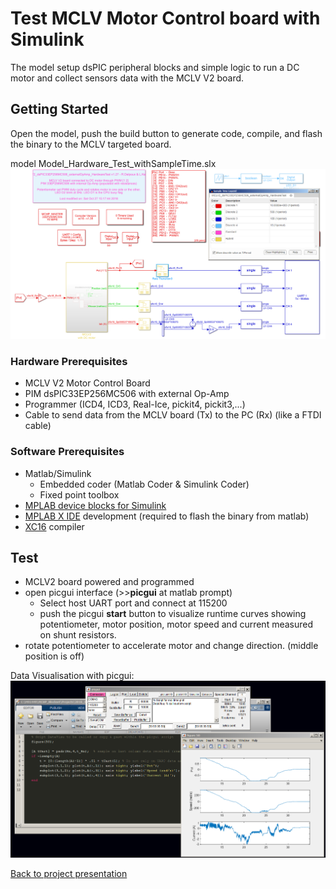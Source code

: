 # Test MCLV Motor Control board with Simulink

The model setup dsPIC peripheral blocks and simple logic to run a DC motor and collect sensors data with the MCLV V2 board.

## Getting Started

Open the model, push the build button to generate code, compile, and flash the binary to the MCLV targeted board.

model Model_Hardware_Test_withSampleTime.slx
![Model_Hardware_Test_withSampleTime.slx][fig:Model_Hardware_Test_withSampleTime]

### Hardware Prerequisites

- MCLV V2 Motor Control Board
- PIM dsPIC33EP256MC506 with external Op-Amp
- Programmer (ICD4, ICD3, Real-Ice, pickit4, pickit3,...)
- Cable to send data from the MCLV board (Tx) to the PC (Rx) (like a FTDI cable)

### Software Prerequisites

- Matlab/Simulink
  - Embedded coder (Matlab Coder & Simulink Coder)
  - Fixed point toolbox
- [MPLAB device blocks for Simulink][blockset]
- [MPLAB X IDE][MPLABX] development (required to flash the binary from matlab)
- [XC16][XC16] compiler

## Test

- MCLV2 board powered and programmed
- open picgui interface (>>**picgui** at matlab prompt)
  - Select host UART port and connect at 115200 
  - push the picgui **start** button to visualize runtime curves showing potentiometer, motor position, motor speed and current measured on shunt resistors.
- rotate potentiometer to accelerate motor and change direction. (middle position is off)

Data Visualisation with picgui:
![Data Visualisation][fig:DataVisu]


[Back to project presentation][MainProjectPage]


<!---  math test not working on GitHub: $\sqrt(2) + \frac{1}{2^5}$
comment  -->

[fig:Model_Hardware_Test_withSampleTime]: ./Fig/Model_Hardware_Test_withSampleTime.png "Simulink Model Model_Hardware_Test_withSampleTime.slx from this repository set-up the dsPIC 33EP256MC506 PIM daughter board used on a MCLV v2 microchip motor control board. Two PWM signals drives a DC motor. One QEI peripheral provides position and speed from an optical encoder. 3 ADC channels provides board potentiometer position and current measurement from two shunt resistors. Peripheral QEI and ADC output values are sent through the UART to the microchip picgui interface for visualisation and data logging."
[fig:DataVisu]: ./Fig/DataVisu.png "picgui, custom script and figure that present in real-time potentiometer, motor speed and current measured"

[MainProjectPage]: ./../../readme.md 

[blockset]: https://www.microchip.com/SimulinkBlocks "Blockset for dsPIC and PIC32 (free)"
[MPLABX]: https://www.microchip.com/MPLABX "Microchip developpment environment (free)"
[XC16]: https://www.microchip.com/XC16 "Microchip Compiler (free with -O1 optimisation)"